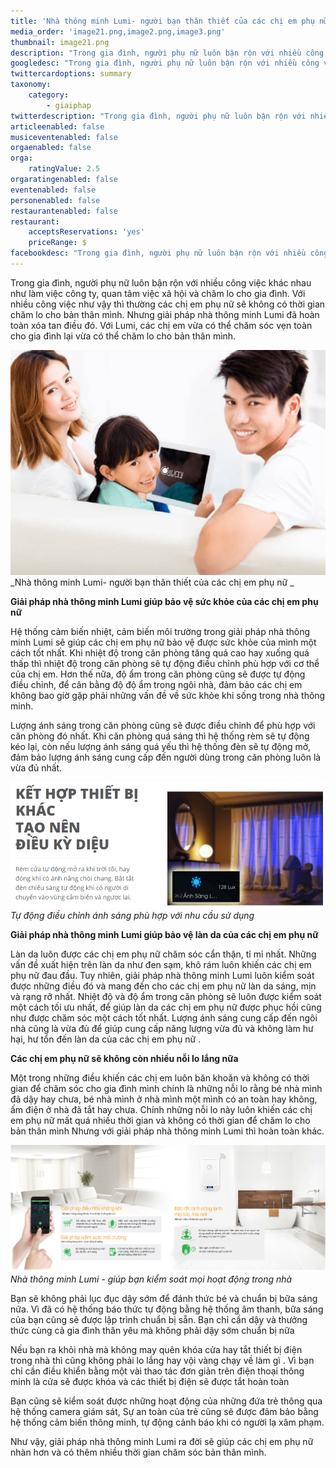 ```yaml
---
title: 'Nhà thông minh Lumi- người bạn thân thiết của các chị em phụ nữ'
media_order: 'image21.png,image2.png,image3.png'
thumbnail: image21.png
description: "Trong gia đình, người phụ nữ luôn bận rộn với nhiều công việc khác nhau như làm việc công ty, quan tâm việc xã hội và chăm lo cho gia đình. Với nhiều công việc như vậy thì thường các chị em phụ nữ sẽ không có thời gian chăm lo cho bản thân mình.\r\nNhưng giải pháp nhà thông minh Lumi đã hoàn toàn xóa tan điều đó. Với Lumi, các chị em vừa có thể chăm sóc vẹn toàn cho gia đình lại vừa có thể chăm lo cho bản thân mình."
googledesc: "Trong gia đình, người phụ nữ luôn bận rộn với nhiều công việc khác nhau như làm việc công ty, quan tâm việc xã hội và chăm lo cho gia đình. Với nhiều công việc như vậy thì thường các chị em phụ nữ sẽ không có thời gian chăm lo cho bản thân mình.\r\nNhưng giải pháp nhà thông minh Lumi đã hoàn toàn xóa tan điều đó. Với Lumi, các chị em vừa có thể chăm sóc vẹn toàn cho gia đình lại vừa có thể chăm lo cho bản thân mình."
twittercardoptions: summary
taxonomy:
    category:
        - giaiphap
twitterdescription: "Trong gia đình, người phụ nữ luôn bận rộn với nhiều công việc khác nhau như làm việc công ty, quan tâm việc xã hội và chăm lo cho gia đình. Với nhiều công việc như vậy thì thường các chị em phụ nữ sẽ không có thời gian chăm lo cho bản thân mình.\r\nNhưng giải pháp nhà thông minh Lumi đã hoàn toàn xóa tan điều đó. Với Lumi, các chị em vừa có thể chăm sóc vẹn toàn cho gia đình lại vừa có thể chăm lo cho bản thân mình."
articleenabled: false
musiceventenabled: false
orgaenabled: false
orga:
    ratingValue: 2.5
orgaratingenabled: false
eventenabled: false
personenabled: false
restaurantenabled: false
restaurant:
    acceptsReservations: 'yes'
    priceRange: $
facebookdesc: "Trong gia đình, người phụ nữ luôn bận rộn với nhiều công việc khác nhau như làm việc công ty, quan tâm việc xã hội và chăm lo cho gia đình. Với nhiều công việc như vậy thì thường các chị em phụ nữ sẽ không có thời gian chăm lo cho bản thân mình.\r\nNhưng giải pháp nhà thông minh Lumi đã hoàn toàn xóa tan điều đó. Với Lumi, các chị em vừa có thể chăm sóc vẹn toàn cho gia đình lại vừa có thể chăm lo cho bản thân mình."
---
```


Trong gia đình, người phụ nữ luôn bận rộn với nhiều công việc khác nhau như làm việc công ty, quan tâm việc xã hội và chăm lo cho gia đình. Với nhiều công việc như vậy thì thường các chị em phụ nữ sẽ không có thời gian chăm lo cho bản thân mình.
Nhưng giải pháp nhà thông minh Lumi đã hoàn toàn xóa tan điều đó. Với Lumi, các chị em vừa có thể chăm sóc vẹn toàn cho gia đình lại vừa có thể chăm lo cho bản thân mình.

![](image21.png)
_Nhà thông minh Lumi- người bạn thân thiết của các chị em phụ nữ _

**Giải pháp nhà thông minh Lumi giúp bảo vệ sức khỏe của các chị em phụ nữ**

Hệ thống cảm biến nhiệt, cảm biến môi trường trong giải pháp nhà thông minh Lumi sẽ giúp các chị em phụ nữ bảo vệ được sức khỏe của mình một cách tốt nhất.
Khi nhiệt độ trong căn phòng tăng quá cao hay xuống quá thấp thì nhiệt độ trong căn phòng sẽ tự động điều chỉnh phù hợp với cơ thể của chị em. Hơn thế nữa, độ ẩm trong căn phòng cũng sẽ được tự động điều chỉnh, để cân bằng độ độ ẩm trong ngôi nhà, đảm bảo các chị em không bao giờ gặp phải những vấn đề về sức khỏe khi sống trong nhà thông minh.

Lượng ánh sáng trong căn phòng cũng sẽ được điều chỉnh để phù hợp với căn phòng đó nhất. Khi căn phòng quá sáng thì hệ thống rèm sẽ tự động kéo lại, còn nếu lượng ánh sáng quá yếu thì hệ thống đèn sẽ tự động mở, đảm bảo lượng ánh sáng cung cấp đến người dùng trong căn phòng luôn là vừa đủ nhất.

![](image2.png)
_Tự động điều chỉnh ánh sáng phù hợp với nhu cầu sử dụng_

**Giải pháp nhà thông minh Lumi giúp bảo vệ làn da của các chị em phụ nữ**

Làn da luôn được các chị em phụ nữ chăm sóc cẩn thận, tỉ mỉ nhất. Những vấn đề xuất hiện trên làn da như đen sạm, khô rám luôn khiến các chị em phụ nữ đau đầu.
Tuy nhiên, giải pháp nhà thông minh Lumi luôn kiểm soát được những điều đó và mang đến cho các chị em phụ nữ làn da sáng, mịn và rạng rỡ nhất.
Nhiệt độ và độ ẩm trong căn phòng sẽ luôn được kiểm soát một cách tối ưu nhất, để giúp làn da các chị em phụ nữ được phục hồi cũng như được chăm sóc một cách tốt nhất.
Lượng ánh sáng cung cấp đến ngôi nhà cũng là vừa đủ để giúp cung cấp năng lượng vừa đủ và không làm hư hại, hư tổn đến làn da của các chị em phụ nữ .

**Các chị em phụ nữ sẽ không còn nhiều nỗi lo lắng nữa**

Một trong những điều khiến các chị em luôn băn khoăn và không có thời gian để chăm sóc cho gia đình mình chính là những nỗi lo rằng bé nhà mình đã dậy hay chưa, bé nhà mình ở nhà mình một mình có an toàn hay không, ấm điện ở nhà đã tắt hay chưa.
Chính những nỗi lo này luôn khiến các chị em phụ nữ mất quá nhiều thời gian và không có thời gian để chăm lo cho bản thân mình Nhưng với giải pháp nhà thông minh Lumi thì hoàn toàn khác. 

![](image3.png)
_Nhà thông minh Lumi - giúp bạn kiểm soát mọi hoạt động trong nhà_

Bạn sẽ không phải lục đục dậy sớm để đánh thức bé và chuẩn bị bữa sáng nữa. Vì đã có hệ thống báo thức tự động bằng hệ thống âm thanh, bữa sáng của bạn cũng sẽ được lập trình chuẩn bị sẵn. Bạn chỉ cần dậy và thưởng thức cùng cả gia đình thân yêu mà không phải dậy sớm chuẩn bị nữa

Nếu bạn ra khỏi nhà mà không may quên khóa cửa hay tắt thiết bị điện trong nhà thì cũng không phải lo lắng hay vội vàng chạy về làm gì . Vì bạn chỉ cần điều khiển bằng một vài thao tác đơn giản trên điện thoại thông minh là cửa sẽ được khóa và các thiết bị điện sẽ được tắt hoàn toàn

Bạn cũng sẽ kiểm soát được những hoạt động của những đứa trẻ thông qua hệ thống camera giám sát, Sự an toàn của trẻ cũng sẽ được đảm bảo bằng hệ thống cảm biến thông minh, tự động cảnh báo khi có người lạ xâm phạm.

Như vậy, giải pháp nhà thông minh Lumi ra đời sẽ giúp các chị em phụ nữ nhàn hơn và có thêm nhiều thời gian chăm sóc bản thân mình. 
